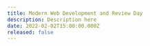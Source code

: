 ```yaml
---
title: Modern Web Development and Review Day
description: Description here
date: 2022-02-02T15:00:00.000Z
released: false
---
```

